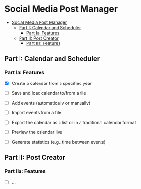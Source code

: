 # Social Media Post Manager

- [Social Media Post Manager](#social-media-post-manager)
  - [Part I: Calendar and Scheduler](#part-i-calendar-and-scheduler)
    - [Part Ia: Features](#part-ia-features)
  - [Part II: Post Creator](#part-ii-post-creator)
    - [Part IIa: Features](#part-iia-features)

## Part I: Calendar and Scheduler

### Part Ia: Features

- [x] Create a calendar from a specified year

- [ ] Save and load calendar to/from a file

- [ ] Add events (automatically or manually)
- [ ] Import events from a file

- [ ] Export the calendar as a list or in a traditional calendar format

- [ ] Preview the calendar live

- [ ] Generate statistics (e.g., time between events)


## Part II: Post Creator

### Part IIa: Features

- [ ] ...
